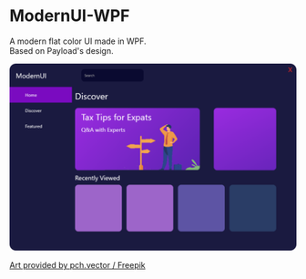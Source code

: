 # ModernUI-WPF
A modern flat color UI made in WPF. </br>
Based on Payload's design.

![Result](https://github.com/dustinlapierre/ModernUI-WPF/blob/master/Screenshot.png)

<a href="http://www.freepik.com">Art provided by pch.vector / Freepik</a>
